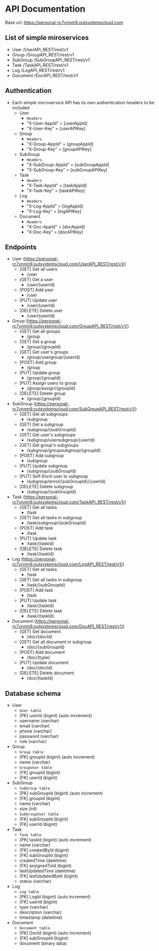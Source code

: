 # API Documentation
Base url: https://personal-rc7vnnm9.outsystemscloud.com

## List of simple miroservices
- User          /UserAPI_REST/rest/v1
- Group         /GroupAPI_REST/rest/v1
- SubGroup      /SubGroupAPI_REST/rest/v1
- Task          /TaskAPI_REST/rest/v1
- Log           /LogAPI_REST/rest/v1
- Document      /DocAPI_REST/rest/v1

## Authentication
- Each simple microservice API has its own authentication headers to be included
  - User
    - `Headers`
    - "X-User-AppId" = [userAppId]
    - "X-User-Key" = [userAPIKey]
  - Group
    - `Headers`
    - "X-Group-AppId" = [groupAppId]
    - "X-Group-Key" = [groupAPIKey]
  - SubGroup
    - `Headers`
    - "X-SubGroup-AppId" = [subGroupAppId]
    - "X-SubGroup-Key" = [subGroupAPIKey]
  - Task
    - `Headers`
    - "X-Task-AppId" = [taskAppId]
    - "X-Task-Key" = [taskAPIKey]
  - Log
    - `Headers`
    - "X-Log-AppId" = [logAppId]
    - "X-Log-Key" = [logAPIKey]
  - Document
    - `Headers`
    - "X-Doc-AppId" = [docAppId]
    - "X-Doc-Key" = [docAPIKey]

## Endpoints
- User (https://personal-rc7vnnm9.outsystemscloud.com/UserAPI_REST/rest/v1/)
  - [GET] 		Get all users		
    - /user
  - [GET]		Get a user		
    - /user/{userId}
  - [POST] 		Add user			
    - /user
  - [PUT] 		Update user		
    - /user/{userId}
  - [DELETE] 	Delete user		
    - /user/{userId}
- Group (https://personal-rc7vnnm9.outsystemscloud.com/GroupAPI_REST/rest/v1/)
  - [GET] 		Get all groups			
    - /group
  - [GET]		Get a group			
    - /group/{groupId}
  - [GET]		Get user's groups		
    - /group/usergroup/{userId}
  - [POST] 		Add group			
    - /group
  - [PUT] 		Update group			
    - /group/{groupId}
  - [PUT]		Assign users to group	
    - /group/assign/{groupId}
  - [DELETE] 	Delete group			
    - /group/{groupId}
- SubGroup (https://personal-rc7vnnm9.outsystemscloud.com/SubGroupAPI_REST/rest/v1/)
  - [GET] 		Get all subgroups			
    - /subgroup
  - [GET]		Get a subgroup			
    - /subgroup/{subGroupId}
  - [GET]		Get user's subgroups		
    - /subgroup/usersubgroup/{userId}
  - [GET]		Get group's subgroups		
    - /subgroup/groupsubgroup/{groupId}
  - [POST] 		Add subgroup				
    - /subgroup
  - [PUT] 		Update subgroup			
    - /subgroup/{subGroupId}
  - [PUT]		Self-Enrol user to subgroup	
    - /subgroup/enrol/{subGroupId}/{userId}
  - [DELETE] 	Delete subgroup			
    - /subgroup/{subGroupId}
- Task (https://personal-rc7vnnm9.outsystemscloud.com/TaskAPI_REST/rest/v1/)
  - [GET] 		Get all tasks			
    - /task
  - [GET]		Get all tasks in subgroup 
    - /task/subgroup/{subGroupId}
  - [POST] 		Add task				
    - /task
  - [PUT] 		Update task			
    - /task/{taskId}
  - [DELETE] 	Delete task			
    - /task/{taskId}
- Log (https://personal-rc7vnnm9.outsystemscloud.com/LogAPI_REST/rest/v1/)
  - [GET] 		Get all tasks			
    - /task
  - [GET]		Get all tasks in subgroup 
    - /task/{subGroupId}
  - [POST] 		Add task				
    - /task
  - [PUT] 		Update task			
    - /task/{taskId}
  - [DELETE] 	Delete task			
    - /task/{taskId}
- Document (https://personal-rc7vnnm9.outsystemscloud.com/DocAPI_REST/rest/v1/)
  - [GET] 		Get document				
    - /doc/{docId}
  - [GET]		Get all document in subgroup 
    - /doc/{subGroupId}
  - [POST] 		Add document		        	
    - /doc/{type}
  - [PUT] 		Update document	        	
    - /doc/{docId}
  - [DELETE] 	Delete document 			
    - /doc/{taskId}

## Database schema
- User
  - `User table`
  - [PK] userId (bigint) (auto increment)
  - username (varchar)
  - email (varchar)
  - phone (varchar)
  - password (varchar)
  - role (varchar)
- Group
  - `Group table`
  - [PK] groupId (bigint) (auto increment)
  - name (varchar)
  - `GroupUser table`
  - [FK] groupId (bigint)
  - [FK] userId (bigint)
- SubGroup
  - `SubGroup table`
  - [PK] subGroupId (bigint) (auto increment)
  - [FK] groupId (bigint)
  - name (varchar)
  - size (int)
  - `SubGroupUser table`
  - [FK] subGroupId (bigint)
  - [FK] userId (bigint)
- Task
  - `Task table`
  - [PK] taskId (bigint) (auto increment)
  - name (varchar)
  - [FK] createdById (bigint)
  - [FK] subGroupId (bigint)
  - createdTime (datetime)
  - [FK] assignedToId (bigint)
  - lastUpdatedTime (datetime)
  - [FK] lastUpdatedById (bigint)
  - status (varchar)
- Log
  - `Log table`
  - [PK] LogId (bigint) (auto increment)
  - [FK] userId (bigint)
  - type (varchar)
  - description (varchar)
  - timestamp (datetime)
- Document
  - `Document table`
  - [PK] DocId (bigint) (auto increment)
  - [FK] subGroupId (bigint)
  - document (binary data)